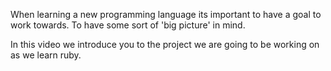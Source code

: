 When learning a new programming language its important to have a goal to work towards. To have some sort of 'big picture' in mind. 

In this video we introduce you to the project we are going to be working on as we learn ruby.